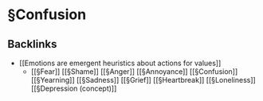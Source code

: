 # §Confusion
## Backlinks
* [[Emotions are emergent heuristics about actions for values]]
	* [[§Fear]]
[[§Shame]]
[[§Anger]]
[[§Annoyance]]
[[§Confusion]]
[[§Yearning]]
[[§Sadness]]
[[§Grief]]
[[§Heartbreak]]
[[§Loneliness]]
[[§Depression (concept)]]

<!-- #p1 -->

<!-- {BearID:74F60D09-89E8-4885-ADAD-CC1C4FFEA145-13250-0000266E980CB26A} -->

